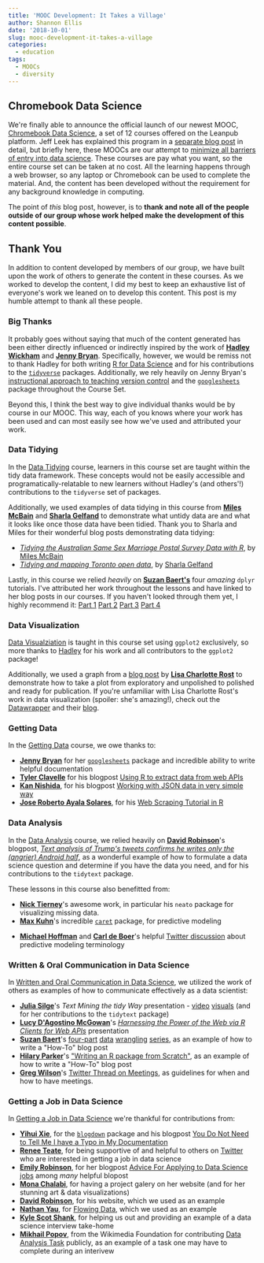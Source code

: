 ```yaml
---
title: 'MOOC Development: It Takes a Village'
author: Shannon Ellis
date: '2018-10-01'
slug: mooc-development-it-takes-a-village
categories:
  - education
tags:
  - MOOCs
  - diversity
---
```


## Chromebook Data Science

We're finally able to announce the official launch of our newest MOOC, [Chromebook Data Science](https://leanpub.com/universities/set/jhu/chromebookdatascience), a set of 12 courses offered on the Leanpub platform. Jeff Leek has explained this program in a [separate blog post](https://simplystatistics.org/2018/10/01/chromebook-data-science-an-online-data-science-program-for-anyone-with-a-web-browser/) in detail, but briefly here,  these MOOCs are our attempt to [minimize all barriers of entry into data science](http://jhudatascience.org/chromebookdatascience). These courses are pay what you want, so the entire course set can be taken at no cost. All the learning happens through a web browser, so any laptop or Chromebook can be used to complete the material. And, the content has been developed without the requirement for any background knowledge in computing. 

The point of *this* blog post, however, is to **thank and note all of the people outside of our group whose work helped make the development of this content possible**. 

## Thank You

In addition to content developed by members of our group, we have built upon the work of others to generate the content in these courses. As we worked to develop the content, I did my best to keep an exhaustive list of everyone's work we leaned on to develop this content. This post is my humble attempt to thank all these people.

### Big Thanks

It probably goes without saying that much of the content generated has been either directly influenced or indirectly inspired by the work of **[Hadley Wickham](http://hadley.nz/)** and **[Jenny Bryan](https://www.stat.ubc.ca/~jenny/)**. Specifically, however, we would be remiss not to thank Hadley for both writing [R for Data Science](http://r4ds.had.co.nz) and for his contributions to the [`tidyverse`](https://www.tidyverse.org/) packages. Additionally, we rely heavily on Jenny Bryan's  [instructional approach to teaching version control](http://happygitwithr.com/) and the [`googlesheets`](https://cran.r-project.org/web/packages/googlesheets/vignettes/basic-usage.html) package throughout the Course Set.

Beyond this, I think the best way to give individual thanks would be by course in our MOOC. This way, each of you knows where your work has been used and can most easily see how we've used and attributed your work.

### Data Tidying

In the [Data Tidying](https://leanpub.com/universities/courses/jhu/cbds-tidying) course, learners in this course set are taught within the tidy data framework. These concepts would not be easily accessible and programatically-relatable to new learners without Hadley's (and others'!) contributions to the `tidyverse` set of packages. 

Additionally, we used examples of data tidying in this course from **[Miles McBain](https://milesmcbain.xyz/)** and **[Sharla Gelfand](https://sharlagelfand.netlify.com/)** to demonstrate what untidy data are and what it looks like once those data have been tidied. Thank you to Sharla and Miles for their wonderful blog posts demonstrating data tidying:

* *[Tidying the Australian Same Sex Marriage Postal Survey Data with R](https://medium.com/@miles.mcbain/tidying-the-australian-same-sex-marriage-postal-survey-data-with-r-5d35cea07962)*, by [Miles McBain](https://milesmcbain.xyz/)
* *[Tidying and mapping Toronto open data](https://sharlagelfand.netlify.com/posts/tidying-toronto-open-data/)*, by [Sharla Gelfand](https://sharlagelfand.netlify.com/)

Lastly, in this course we relied *heavily* on **[Suzan Baert's](https://suzan.rbind.io/)** four *amazing* `dplyr` tutorials. I've attributed her work throughout the lessons and have linked to her blog posts in our courses. If you haven't looked through them yet, I highly recommend it: [Part 1](https://suzan.rbind.io/2018/01/dplyr-tutorial-1/) [Part 2](https://suzan.rbind.io/2018/02/dplyr-tutorial-2/) [Part 3](https://suzan.rbind.io/2018/02/dplyr-tutorial-3/) [Part 4](https://suzan.rbind.io/2018/04/dplyr-tutorial-4/)


### Data Visualization

[Data Visualziation](https://leanpub.com/universities/courses/jhu/cbds-visualization) is taught in this course set using `ggplot2` exclusively, so more thanks to [Hadley](http://hadley.nz/) for his work and all contributors to the `ggplot2` package! 

Additionally, we used a graph from a [blog post](https://blog.datawrapper.de/better-charts/) by **[Lisa Charlotte Rost](http://lisacharlotterost.de/)** to demonstrate how to take a plot from exploratory and unpolished to polished and ready for publication. If you're unfamiliar with Lisa Charlotte Rost's work in data visualization (spoiler: she's amazing!), check out the [Datawrapper](https://www.datawrapper.de/) and their [blog](https://blog.datawrapper.de/).

### Getting Data

In the [Getting Data](https://leanpub.com/universities/courses/jhu/cbds-getting-data) course, we owe thanks to: 

* **[Jenny Bryan](https://twitter.com/JennyBryan)** for her [`googlesheets`](https://cran.r-project.org/web/packages/googlesheets/vignettes/basic-usage.html) package and incredible ability to write helpful documentation
* **[Tyler Clavelle](https://www.tylerclavelle.com)** for his blogpost [Using R to extract data from web APIs](https://www.tylerclavelle.com/code/2017/randapis/)
* **[Kan Nishida](https://blog.exploratory.io/@kanaugust)**, for his blogpost [Working with JSON data in very simple way](https://blog.exploratory.io/working-with-json-data-in-very-simple-way-ad7ebcc0bb89)
* **[Jose Roberto Ayala Solares](https://towardsdatascience.com/@jroberayalas)**, for his [Web Scraping Tutorial in R](https://towardsdatascience.com/web-scraping-tutorial-in-r-5e71fd107f32)


### Data Analysis

In the [Data Analysis](https://leanpub.com/universities/courses/jhu/cbds-analysis) course, we relied heavily on **[David Robinson](http://varianceexplained.org/)**'s blogpost, *[Text analysis of Trump's tweets confirms he writes only the (angrier) Android half](http://varianceexplained.org/r/trump-tweets/)*, as a wonderful example of how to formulate a data science question and determine if you have the data you need, and for his contributions to the `tidytext` package.

These lessons in this course also benefitted from:

* **[Nick Tierney](https://www.njtierney.com/)**'s awesome work, in particular his `neato` package for visualizing missing data.
* **[Max Kuhn](https://twitter.com/topepos?lang=en)**'s incredible [`caret`](http://topepo.github.io/caret/index.html) package, for predictive modeling
- **[Michael Hoffman](https://twitter.com/michaelhoffman?lang=en)** and **[Carl de Boer](https://twitter.com/CarldeBoerPhD?lang=en)**'s helpful [Twitter discussion](https://twitter.com/michaelhoffman/status/989251677646704641) about predictive modeling terminology

### Written & Oral Communication in Data Science

In [Written and Oral Communication in Data Science](https://leanpub.com/universities/courses/jhu/cbds-communication), we utilized the work of others as examples of how to communicate effectively as a data scientist:

* **[Julia Silge](https://juliasilge.com/about/)**'s *Text Mining the tidy Way* presentation - [video](https://www.rstudio.com/resources/videos/text-mining-the-tidy-way/) [visuals](https://speakerd.s3.amazonaws.com/presentations/d6041c6b704d4bf7bfa9d0973ae2d006/rstudio_conf.pdf) (and for her contributions to the `tidytext` package)
* **[Lucy D'Agostino McGowan](https://www.lucymcgowan.com/)**'s *[Harnessing the Power of the Web via R Clients for Web APIs](https://www.lucymcgowan.com/talk/asa_joint_statistical_meeting_2018/)* presentation
* **[Suzan Baert](https://suzan.rbind.io/)**'s [four-part](https://suzan.rbind.io/2018/01/dplyr-tutorial-1/) [data](https://suzan.rbind.io/2018/02/dplyr-tutorial-2/) [wrangling](https://suzan.rbind.io/2018/02/dplyr-tutorial-3/) [series](https://suzan.rbind.io/2018/04/dplyr-tutorial-4/), as an example of how to write a "How-To" blog post
* **[Hilary Parker](https://hilaryparker.com/)**'s ["Writing an R package from Scratch"](https://hilaryparker.com/2014/04/29/writing-an-r-package-from-scratch/), as an example of how to write a "How-To" blog post
* **[Greg Wilson](http://third-bit.com/)**'s [Twitter Thread on Meetings](https://twitter.com/gvwilson/status/994553693772099589), as guidelines for when and how to have meetings.


### Getting a Job in Data Science

In [Getting a Job in Data Science](https://leanpub.com/universities/courses/jhu/cbds-getting-jobs) we're thankful for contributions from:

* **[Yihui Xie](https://yihui.name/)**, for the [`blogdown`](https://bookdown.org/yihui/blogdown/) package and his blogpost [You Do Not Need to Tell Me I have a Typo in My Documentation](https://yihui.name/en/2013/06/fix-typo-in-documentation/)
* **[Renee Teate](http://www.becomingadatascientist.com/)**, for being supportive of and helpful to others on [Twitter](https://twitter.com/BecomingDataSci?ref_src=twsrc%5Egoogle%7Ctwcamp%5Eserp%7Ctwgr%5Eauthor) who are interested in getting a job in data science
* **[Emily Robinson](http://hookedondata.org/)**, for her blogpost [Advice For Applying to Data Science jobs](http://hookedondata.org/Advice-for-Applying-to-Data-Science-Jobs/) among *many* helpful blopost
* **[Mona Chalabi](https://monachalabi.com/)**, for having a project galery on her website (and for her stunning art & data visualizations)
* **[David Robinson](http://varianceexplained.org/)**, for his website, which we used as an example 
* **[Nathan Yau](https://flowingdata.com/about-nathan/)**, for [Flowing Data](https://flowingdata.com), which we used as an example
* **[Kyle Scot Shank](https://twitter.com/KyleScotShank)**, for helping us out and providing an example of a data science interview take-home 
* **[Mikhail Popov](https://people.wikimedia.org/~bearloga/)**, from the Wikimedia Foundation for contributing  [Data Analysis Task](https://github.com/wikimedia-research/Discovery-Hiring-Analyst-2016) publicly, as an example of a task one may have to complete during an interivew

